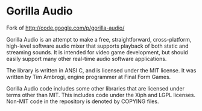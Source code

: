 # Gorilla Audio
Fork of http://code.google.com/p/gorilla-audio/

Gorilla Audio is an attempt to make a free, straightforward, cross-platform, high-level software audio mixer that supports playback of both static and streaming sounds. It is intended for video game development, but should easily support many other real-time audio software applications.

The library is written in ANSI C, and is licensed under the MIT license. It was written by Tim Ambrogi, engine programmer at Final Form Games.

Gorilla Audio code includes some other libraries that are licensed under terms other than MIT. This includes code under the Xiph and LGPL licenses. Non-MIT code in the repository is denoted by COPYING files.